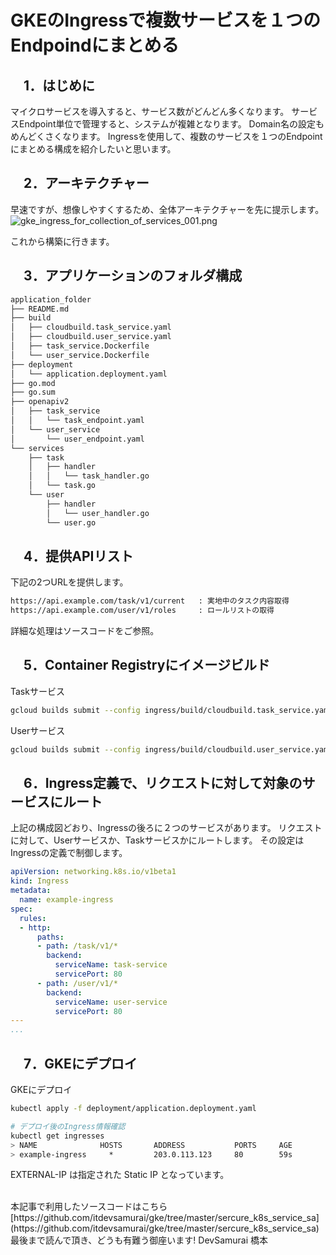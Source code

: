 # GKEのIngressで複数サービスを１つのEndpoindにまとめる

## 　1．はじめに
マイクロサービスを導入すると、サービス数がどんどん多くなります。
サービスEndpoint単位で管理すると、システムが複雑となります。
Domain名の設定もめんどくさくなります。
Ingressを使用して、複数のサービスを１つのEndpointにまとめる構成を紹介したいと思います。


## 　2．アーキテクチャー
早速ですが、想像しやすくするため、全体アーキテクチャーを先に提示します。
![gke_ingress_for_collection_of_services_001.png](https://qiita-image-store.s3.ap-northeast-1.amazonaws.com/0/535698/54e3b133-e924-37a3-9c86-f6205e5ada1d.png)


これから構築に行きます。

## 　3．アプリケーションのフォルダ構成

```sh
application_folder
├── README.md
├── build
│   ├── cloudbuild.task_service.yaml
│   ├── cloudbuild.user_service.yaml
│   ├── task_service.Dockerfile
│   └── user_service.Dockerfile
├── deployment
│   └── application.deployment.yaml
├── go.mod
├── go.sum
├── openapiv2
│   ├── task_service
│   │   └── task_endpoint.yaml
│   └── user_service
│       └── user_endpoint.yaml
└── services
    ├── task
    │   ├── handler
    │   │   └── task_handler.go
    │   └── task.go
    └── user
        ├── handler
        │   └── user_handler.go
        └── user.go
```

## 　4．提供APIリスト
下記の2つURLを提供します。

```sh
https://api.example.com/task/v1/current   : 実地中のタスク内容取得
https://api.example.com/user/v1/roles     : ロールリストの取得
```

詳細な処理はソースコードをご参照。


## 　5．Container Registryにイメージビルド

Taskサービス

```sh
gcloud builds submit --config ingress/build/cloudbuild.task_service.yaml
```

Userサービス

```sh
gcloud builds submit --config ingress/build/cloudbuild.user_service.yaml
```


## 　6．Ingress定義で、リクエストに対して対象のサービスにルート
上記の構成図どおり、Ingressの後ろに２つのサービスがあります。
リクエストに対して、Userサービスか、Taskサービスかにルートします。
その設定はIngressの定義で制御します。

```yaml:application.deployment.yaml
apiVersion: networking.k8s.io/v1beta1
kind: Ingress
metadata:
  name: example-ingress
spec:
  rules:
  - http:
      paths:
      - path: /task/v1/*
        backend:
          serviceName: task-service
          servicePort: 80
      - path: /user/v1/*
        backend:
          serviceName: user-service
          servicePort: 80
---
...
```

## 　7．GKEにデプロイ

GKEにデプロイ

```sh
kubectl apply -f deployment/application.deployment.yaml

# デプロイ後のIngress情報確認
kubectl get ingresses
> NAME              HOSTS       ADDRESS           PORTS     AGE
> example-ingress     *         203.0.113.123     80        59s
```
EXTERNAL-IP は指定された Static IP となっています。



<br>  
本記事で利用したソースコードはこちら
[https://github.com/itdevsamurai/gke/tree/master/sercure_k8s_service_sa](https://github.com/itdevsamurai/gke/tree/master/sercure_k8s_service_sa)

 
<br> 
最後まで読んで頂き、どうも有難う御座います!
DevSamurai 橋本